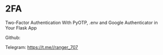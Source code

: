 # 2FA
Two-Factor Authentication With PyOTP, .env and Google Authenticator in Your Flask App

Github:

Telegram: https://t.me//ranger_707
